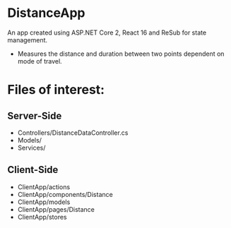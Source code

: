 # DistanceApp

An app created using ASP.NET Core 2, React 16 and ReSub for state management.

- Measures the distance and duration between two points dependent on mode of travel.

# Files of interest:
## Server-Side
- Controllers/DistanceDataController.cs
- Models/
- Services/

## Client-Side
- ClientApp/actions
- ClientApp/components/Distance
- ClientApp/models
- ClientApp/pages/Distance
- ClientApp/stores
